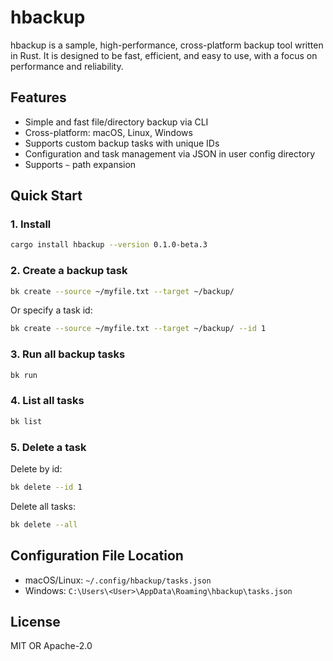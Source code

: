 # hbackup

hbackup is a sample, high-performance, cross-platform backup tool written in Rust. It is designed to be fast, efficient, and easy to use, with a focus on performance and reliability.

## Features

- Simple and fast file/directory backup via CLI
- Cross-platform: macOS, Linux, Windows
- Supports custom backup tasks with unique IDs
- Configuration and task management via JSON in user config directory
- Supports `~` path expansion

## Quick Start

### 1. Install

```sh
cargo install hbackup --version 0.1.0-beta.3
```

### 2. Create a backup task

```sh
bk create --source ~/myfile.txt --target ~/backup/
```

Or specify a task id:

```sh
bk create --source ~/myfile.txt --target ~/backup/ --id 1
```

### 3. Run all backup tasks

```sh
bk run
```

### 4. List all tasks

```sh
bk list
```

### 5. Delete a task

Delete by id:

```sh
bk delete --id 1
```

Delete all tasks:

```sh
bk delete --all
```

## Configuration File Location

- macOS/Linux: `~/.config/hbackup/tasks.json`
- Windows: `C:\Users\<User>\AppData\Roaming\hbackup\tasks.json`

## License

MIT OR Apache-2.0
